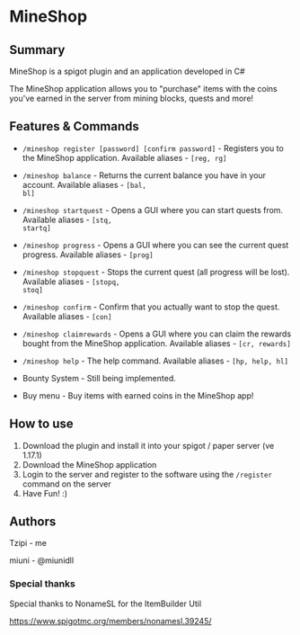 # MineShop

## Summary

MineShop is a spigot plugin and an application developed in C#

The MineShop application allows you to "purchase" items with the coins you've earned in the server from mining blocks, quests and more!

## Features & Commands

- <code>/mineshop register [password] [confirm password]</code> - Registers you to the MineShop application. Available aliases - <code>[reg, rg]</code> 
- <code>/mineshop balance</code> - Returns the current balance you have in your account. Available aliases - <code>[bal, bl]</code>
- <code>/mineshop startquest</code> - Opens a GUI where you can start quests from. Available aliases - <code>[stq, startq]</code>
- <code>/mineshop progress</code> - Opens a GUI where you can see the current quest progress. Available aliases - <code>[prog]</code>
- <code>/mineshop stopquest</code> - Stops the current quest (all progress will be lost). Available aliases - <code>[stopq, stoq]</code>
- <code>/mineshop confirm</code> - Confirm that you actually want to stop the quest. Available aliases - <code>[con]</code>
- <code>/mineshop claimrewards</code> - Opens a GUI where you can claim the rewards bought from the MineShop application. Available aliases - <code>[cr, rewards]</code>
- <code>/mineshop help</code> - The help command. Available aliases - <code>[hp, help, hl]</code>

- Bounty System - Still being implemented.

- Buy menu - Buy items with earned coins in the MineShop app!


## How to use

1. Download the plugin and install it into your spigot / paper server (ve 1.17.1)
2. Download the MineShop application
3. Login to the server and register to the software using the <code>/register</code> command on the server
4. Have Fun! :)

## Authors

Tzipi - me

miuni - @miunidll

### Special thanks

Special thanks to NonameSL for the ItemBuilder Util

https://www.spigotmc.org/members/nonamesl.39245/

